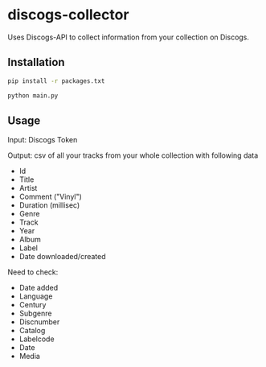 # discogs-collector
Uses Discogs-API to collect information from your collection on Discogs.

## Installation

```sh
pip install -r packages.txt
```

```sh
python main.py
```

## Usage

Input: Discogs Token

Output: csv of all your tracks from your whole collection with following data

- Id
- Title
- Artist
- Comment ("Vinyl")
- Duration (millisec)
- Genre
- Track
- Year
- Album
- Label
- Date downloaded/created

Need to check: 
- Date added
- Language
- Century
- Subgenre
- Discnumber
- Catalog
- Labelcode
- Date
- Media
